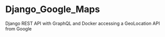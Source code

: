 # Django_Google_Maps
Django REST API with GraphQL and Docker accessing a GeoLocation API from Google
